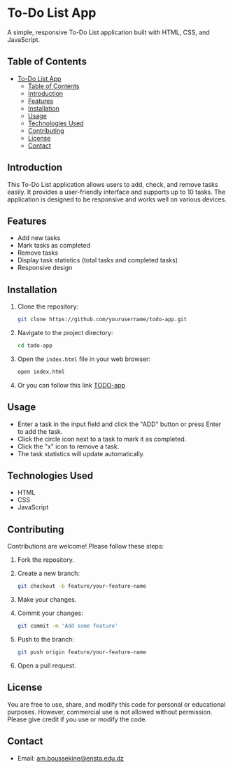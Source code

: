# To-Do List App

A simple, responsive To-Do List application built with HTML, CSS, and JavaScript.

## Table of Contents

- [To-Do List App](#to-do-list-app)
  - [Table of Contents](#table-of-contents)
  - [Introduction](#introduction)
  - [Features](#features)
  - [Installation](#installation)
  - [Usage](#usage)
  - [Technologies Used](#technologies-used)
  - [Contributing](#contributing)
  - [License](#license)
  - [Contact](#contact)

## Introduction

This To-Do List application allows users to add, check, and remove tasks easily. It provides a user-friendly interface and supports up to 10 tasks. The application is designed to be responsive and works well on various devices.

## Features

- Add new tasks
- Mark tasks as completed
- Remove tasks
- Display task statistics (total tasks and completed tasks)
- Responsive design

## Installation

1. Clone the repository:

    ```bash
    git clone https://github.com/yourusername/todo-app.git
    ```

2. Navigate to the project directory:

    ```bash
    cd todo-app
    ```

3. Open the `index.html` file in your web browser:

    ```bash
    open index.html
    ```
4. Or you can follow this link [TODO-app](https://1sma31l.github.io/TODO-app/)
## Usage

- Enter a task in the input field and click the "ADD" button or press Enter to add the task.
- Click the circle icon next to a task to mark it as completed.
- Click the "x" icon to remove a task.
- The task statistics will update automatically.

## Technologies Used

- HTML
- CSS
- JavaScript

## Contributing

Contributions are welcome! Please follow these steps:

1. Fork the repository.
2. Create a new branch:

    ```bash
    git checkout -b feature/your-feature-name
    ```

3. Make your changes.
4. Commit your changes:

    ```bash
    git commit -m 'Add some feature'
    ```

5. Push to the branch:

    ```bash
    git push origin feature/your-feature-name
    ```

6. Open a pull request.

## License

You are free to use, share, and modify this code for personal or educational purposes. However, commercial use is not allowed without permission. Please give credit if you use or modify the code.

## Contact


- Email: am.boussekine@ensta.edu.dz

